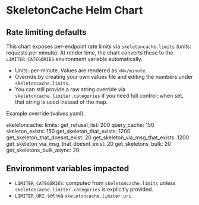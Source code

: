# SkeletonCache Helm Chart

## Rate limiting defaults

This chart exposes per-endpoint rate limits via `skeletoncache.limits` (units: requests per minute). At render time, the chart converts these to the `LIMITER_CATEGORIES` environment variable automatically.

- Units: per-minute. Values are rendered as `<N>/minute`.
- Override by creating your own values file and editing the numbers under `skeletoncache.limits`.
- You can still provide a raw string override via `skeletoncache.limiter.categories` if you need full control; when set, that string is used instead of the map.

Example override (values.yaml):

skeletoncache:
  limits:
    get_refusal_list: 200
    query_cache: 150
    skeleton_exists: 150
    get_skeleton_that_exists: 1200
    get_skeleton_that_doesnt_exist: 20
    get_skeleton_via_msg_that_exists: 1200
    get_skeleton_via_msg_that_doesnt_exist: 20
    get_skeletons_bulk: 20
    get_skeletons_bulk_async: 20

## Environment variables impacted

- `LIMITER_CATEGORIES`: computed from `skeletoncache.limits` unless `skeletoncache.limiter.categories` is explicitly provided.
- `LIMITER_URI`: set via `skeletoncache.limiter.uri`.

